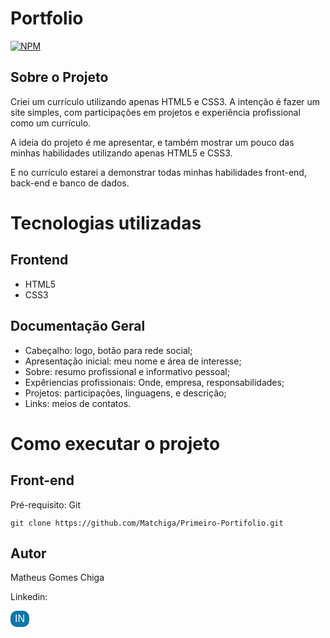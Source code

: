 # Portfolio

[![NPM](https://img.shields.io/npm/l/react)](https://github.com/devsuperior/sds1-wmazoni/blob/master/LICENSE) 


## Sobre o Projeto
Criei um currículo utilizando apenas HTML5 e CSS3. A intenção é fazer um site simples, com participações em projetos e experiência profissional como um currículo.

A ideia do projeto é me apresentar, e também mostrar um pouco das minhas habilidades utilizando apenas HTML5 e CSS3. 

E no currículo estarei a demonstrar todas minhas habilidades front-end, back-end e banco de dados. 
# Tecnologias utilizadas
## Frontend
- HTML5
- CSS3

## Documentação Geral
 - Cabeçalho: logo, botão para rede social;
 - Apresentação inicial: meu nome e área de interesse;
 - Sobre: resumo profissional e informativo pessoal;
 - Expêriencias profissionais: Onde, empresa, responsabilidades;
 - Projetos: participações, linguagens, e descrição;
 - Links: meios de contatos.

# Como executar o projeto
## Front-end
Pré-requisito: Git
    
    git clone https://github.com/Matchiga/Primeiro-Portifolio.git

## Autor

Matheus Gomes Chiga

Linkedin:

<button src="https://www.linkedin.com/in/matheus-gomes-chiga/" style="display: flex; width:30px; height:26px; font-size: 16px; border-radius:10px; justify-content:center; align-items:center; border-color:transparent; background-color:#0e76a8; color:#fff; font-family:Helvetica;">IN